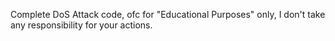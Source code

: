 Complete DoS Attack code, ofc for "Educational Purposes" only, I don't take any responsibility for your actions.
